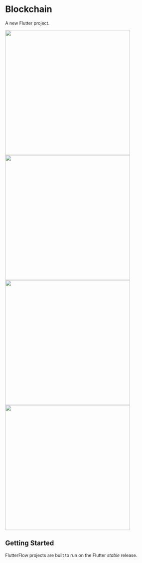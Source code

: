 # Blockchain

A new Flutter project.

<img src="https://github.com/user-attachments/assets/36f0783e-01a5-4eb3-81b3-0aef4a97e595" width="400">
<img src="https://github.com/user-attachments/assets/50d85871-a264-4bb5-9d80-f469659c87bf" width="400">
<img src="https://github.com/user-attachments/assets/5181c12b-f608-4177-82a6-7a643a99d411" width="400">
<img src="https://github.com/user-attachments/assets/aaa287fe-a345-4467-9847-8a4392c5ade4" width="400">

## Getting Started

FlutterFlow projects are built to run on the Flutter _stable_ release.
